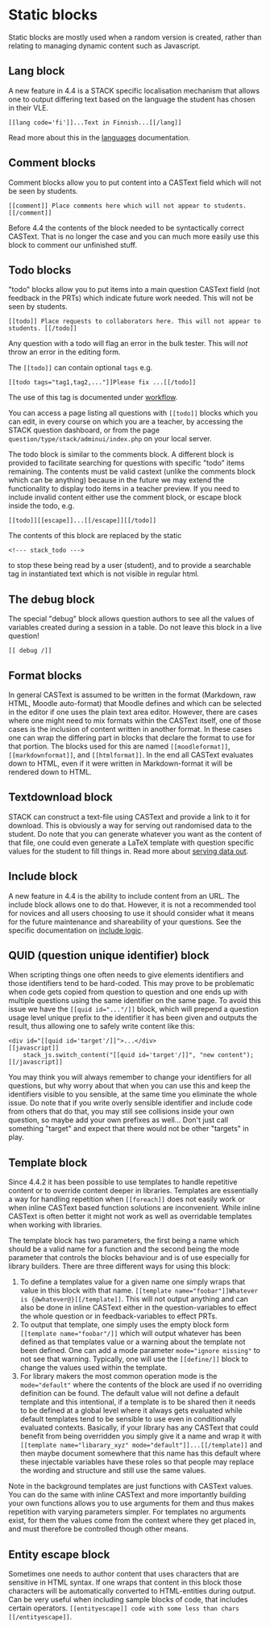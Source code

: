 # Static blocks

Static blocks are mostly used when a random version is created, rather than relating to managing dynamic content such as Javascript.

## Lang block ##

A new feature in 4.4 is a STACK specific localisation mechanism that allows one to output differing text based on the language the student has chosen in their VLE.

    [[lang code='fi']]...Text in Finnish...[[/lang]]

Read more about this in the [languages](../Languages.md) documentation.

## Comment blocks ##

Comment blocks allow you to put content into a CASText field which will not be seen by students.

    [[comment]] Place comments here which will not appear to students. [[/comment]]

Before 4.4 the contents of the block needed to be syntactically correct CASText. That is no longer the case and you can much more easily use this block to comment our unfinished stuff.

## Todo blocks ##

"todo" blocks allow you to put items into a main question CASText field (not feedback in the PRTs) which indicate future work needed.  This will not be seen by students.

    [[todo]] Place requests to collaborators here. This will not appear to students. [[/todo]]

Any question with a todo will flag an error in the bulk tester.  This will _not_ throw an error in the editing form.

The `[[todo]]` can contain optional `tags` e.g.

    [[todo tags="tag1,tag2,..."]]Please fix ...[[/todo]]

The use of this tag is documented under [workflow](../../STACK_question_admin/Authoring_workflow.md).

You can access a page listing all questions with `[[todo]]` blocks which you can edit, in every course on which you are a teacher, by accessing the STACK question dashboard, or from the page `question/type/stack/adminui/index.php` on your local server.

The todo block is similar to the comments block.  A different block is provided to facilitate searching for questions with specific "todo" items remaining.  The contents must be valid castext (unlike the comments block which can be anything) because in the future we may extend the functionality to display todo items in a teacher preview.  If you need to include invalid content either use the comment block, or escape block inside the todo, e.g.

    [[todo]][[escape]]...[[/escape]][[/todo]]

The contents of this block are replaced by the static

    <!--- stack_todo --->

to stop these being read by a user (student), and to provide a searchable tag in instantiated text which is not visible in regular html.


## The debug block ##

The special "debug" block allows question authors to see all the values of variables created during a session in a table.  Do not leave this block in a live question!

    [[ debug /]]

## Format blocks ##

In general CASText is assumed to be written in the format (Markdown, raw HTML, Moodle auto-format) that Moodle defines and which can be selected in the editor if one uses the plain text area editor. However, there are cases where one might need to mix formats within the CASText itself, one of those cases is the inclusion of content written in another format. In these cases one can wrap the differing part in blocks that declare the format to use for that portion. The blocks used for this are named `[[moodleformat]]`, `[[markdownformat]]`, and `[[htmlformat]]`. In the end all CASText evaluates down to HTML, even if it were written in Markdown-format it will be rendered down to HTML.

## Textdownload block ##

STACK can construct a text-file using CASText and provide a link to it for download. This is obviously a way for serving out randomised data to the student. Do note that you can generate whatever you want as the content of that file, one could even generate a LaTeX template with question specific values for the student to fill things in. Read more about [serving data out](../Serving_out_data.md).

## Include block ##

A new feature in 4.4 is the ability to include content from an URL. The include block allows one to do that. However, it is not a recommended tool for novices and all users choosing to use it should consider what it means for the future maintenance and shareability of your questions. See the specific documentation on [include logic](../Inclusions.md).

## QUID (question unique identifier) block ##

When scripting things one often needs to give elements identifiers and those identifiers tend to be hard-coded. This may prove to be problematic when code gets copied from question to question and one ends up with multiple questions using the same identifier on the same page. To avoid this issue we have the `[[quid id="..."/]]` block, which will prepend a question usage level unique prefix to the identifier it has been given and outputs the result, thus allowing one to safely write content like this:

    <div id="[[quid id='target'/]]">...</div>
    [[javascript]]
        stack_js.switch_content("[[quid id='target'/]]", "new content");
    [[/javascript]]

You may think you will always remember to change your identifiers for all questions, but why worry about that when you can use this and keep the identifiers visible to you sensible, at the same time you eliminate the whole issue. Do note that if you write overly sensible identifier and include code from others that do that, you may still see collisions inside your own question, so maybe add your own prefixes as well... Don't just call something "target" and expect that there would not be other "targets" in play.

## Template block ##

Since 4.4.2 it has been possible to use templates to handle repetitive content or to override content deeper in libraries. Templates are essentially a way for handling repetition when `[[foreach]]` does not easily work or when inline CASText based function solutions are inconvenient. While inline CASText is often better it might not work as well as overridable templates when working with libraries.

The template block has two parameters, the first being a name which should be a valid name for a function and the second being the mode parameter that controls the blocks behaviour and is of use especially for library builders. There are three different ways for using this block:

1. To define a templates value for a given name one simply wraps that value in this block with that name. `[[template name="foobar"]]Whatever is {@whatever@}[[/template]]`. This will not output anything and can also be done in inline CASText either in the question-variables to effect the whole question or in feedback-variables to effect PRTs.
2. To output that template, one simply uses the empty block form `[[template name="foobar"/]]` which will output whatever has been defined as that templates value or a warning about the template not been defined. One can add a mode parameter `mode="ignore missing"` to not see that warning. Typically, one will use the `[[define/]]` block to change the values used within the template.
3. For library makers the most common operation mode is the `mode="default"` where the contents of the block are used if no overriding definition can be found. The default value will not define a default template and this intentional, if a template is to be shared then it needs to be defined at a global level where it always gets evaluated while default templates tend to be sensible to use even in conditionally evaluated contexts. Basically, if your library has any CASText that could benefit from being overridden you simply give it a name and wrap it with `[[template name="libarary_xyz" mode="default"]]...[[/template]]` and then maybe document somewhere that this name has this default where these injectable variables have these roles so that people may replace the wording and structure and still use the same values.

Note in the background templates are just functions with CASText values. You can do the same with inline CASText and more importantly building your own functions allows you to use arguments for them and thus makes repetition with varying parameters simpler. For templates no arguments exist, for them the values come from the context where they get placed in, and must therefore be controlled though other means.

## Entity escape block ##

Sometimes one needs to author content that uses characters that are sensitive in HTML syntax. If one wraps that content in this block those characters will be automatically converted to HTML-entities during output. Can be very useful when including sample blocks of code, that includes certain operators. `[[entityescape]] code with some less than chars [[/entityescape]]`.

